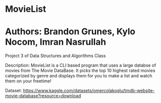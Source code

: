 # MovieList
# Authors: Brandon Grunes, Kylo Nocom, Imran Nasrullah
Project 3 of Data Structures and Algorithms Class

Description: MovieList is a CLI based program that uses a large databse of movies from The Movie DataBase. It picks the top 10 highest rated movies categorized by genre and displays them for you to make a list and watch them on your freetime!

Dataset: https://www.kaggle.com/datasets/omercolakoglu/tmdb-website-movie-database?resource=download

